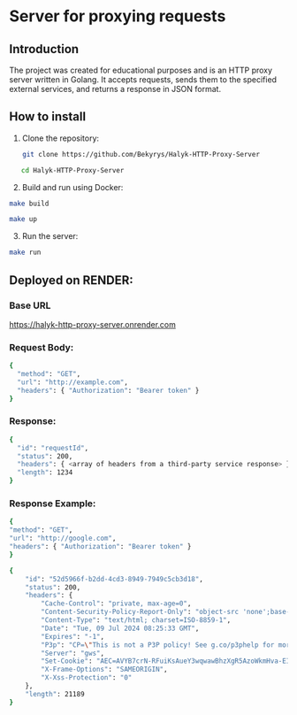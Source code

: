 # Server for proxying requests

## Introduction

The project was created for educational purposes and is an HTTP proxy server written in Golang.  It accepts requests, sends them to the specified external services, and returns a response in JSON format.

## How to install 
1. Clone the repository:
   ```sh
   git clone https://github.com/Bekyrys/Halyk-HTTP-Proxy-Server
    ```
  ```sh
     cd Halyk-HTTP-Proxy-Server
```
2. Build and run using Docker:
```sh
make build
```
```sh
make up
```
3. Run the server:

```sh
make run
```
## Deployed on RENDER:
### Base URL
https://halyk-http-proxy-server.onrender.com
### Request Body:
```sh
{
  "method": "GET",           
  "url": "http://example.com", 
  "headers": { "Authorization": "Bearer token" }
}
```
### Response:
```sh
{
  "id": "requestId",         
  "status": 200,            
  "headers": { <array of headers from a third-party service response> },
  "length": 1234             
}
```

### Response Example:
```sh
{
"method": "GET",
"url": "http://google.com",
"headers": { "Authorization": "Bearer token" }
}

{
    "id": "52d5966f-b2dd-4cd3-8949-7949c5cb3d18",
    "status": 200,
    "headers": {
        "Cache-Control": "private, max-age=0",
        "Content-Security-Policy-Report-Only": "object-src 'none';base-uri 'self';script-src 'nonce-0qpsjpe1eaXGNAd545gnpQ' 'strict-dynamic' 'report-sample' 'unsafe-eval' 'unsafe-inline' https: http:;report-uri https://csp.withgoogle.com/csp/gws/other-hp",
        "Content-Type": "text/html; charset=ISO-8859-1",
        "Date": "Tue, 09 Jul 2024 08:25:33 GMT",
        "Expires": "-1",
        "P3p": "CP=\"This is not a P3P policy! See g.co/p3phelp for more info.\"",
        "Server": "gws",
        "Set-Cookie": "AEC=AVYB7crN-RFuiKsAueY3wqwawBhzXgR5AzoWkmHva-EIdBWcjsidirIbmfU; expires=Sun, 05-Jan-2025 08:25:33 GMT; path=/; domain=.google.com; Secure; HttpOnly; SameSite=lax",
        "X-Frame-Options": "SAMEORIGIN",
        "X-Xss-Protection": "0"
    },
    "length": 21189
}
```
